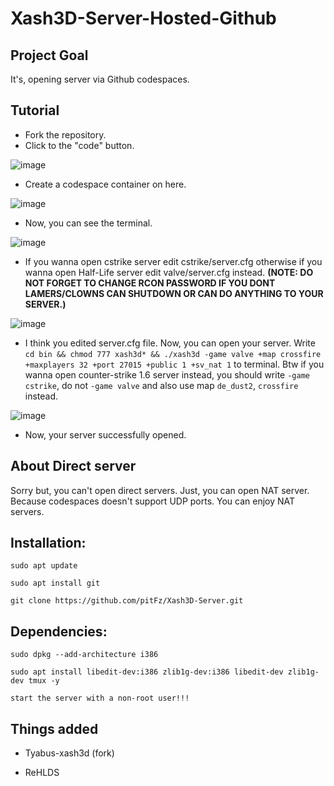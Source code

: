 # Xash3D-Server-Hosted-Github

## Project Goal
It's, opening server via Github codespaces.

## Tutorial
* Fork the repository.
* Click to the "code" button.

![image](https://user-images.githubusercontent.com/85716242/235938430-0f266b7a-0591-4f90-ae78-17b18cefdf86.png)

* Create a codespace container on here.

![image](https://user-images.githubusercontent.com/85716242/235938507-a4d32165-0adb-4244-89c9-24c1e8ce2d5a.png)

* Now, you can see the terminal.

![image](https://user-images.githubusercontent.com/85716242/235938572-f538aa06-d74d-4456-85e2-63902005f54d.png)

* If you wanna open cstrike server edit cstrike/server.cfg otherwise if you wanna open Half-Life server edit valve/server.cfg instead. **(NOTE: DO NOT FORGET TO CHANGE RCON PASSWORD IF YOU DONT LAMERS/CLOWNS CAN SHUTDOWN OR CAN DO ANYTHING TO YOUR SERVER.)**

![image](https://user-images.githubusercontent.com/85716242/235938335-4dec5c3e-9bbb-4ae9-ab5d-ebf38f7cd9b6.png)

* I think you edited server.cfg file. Now, you can open your server. Write `cd bin && chmod 777 xash3d* && ./xash3d -game valve +map crossfire +maxplayers 32 +port 27015 +public 1 +sv_nat 1` to terminal. Btw if you wanna open counter-strike 1.6 server instead, you should write `-game cstrike`, do not `-game valve` and also use map `de_dust2`, `crossfire` instead.

![image](https://user-images.githubusercontent.com/85716242/235939929-fc28ac18-de04-4a68-a2c8-0caf7c7f7c66.png)

* Now, your server successfully opened.

## About Direct server
Sorry but, you can't open direct servers. Just, you can open NAT server. Because codespaces doesn't support UDP ports. You can enjoy NAT servers.

## Installation:
```
sudo apt update
```
```
sudo apt install git
```
```
git clone https://github.com/pitFz/Xash3D-Server.git
```

## Dependencies:
```
sudo dpkg --add-architecture i386
```
```
sudo apt install libedit-dev:i386 zlib1g-dev:i386 libedit-dev zlib1g-dev tmux -y
```

``
start the server with a non-root user!!!
``
## Things added

- Tyabus-xash3d (fork)

- ReHLDS
